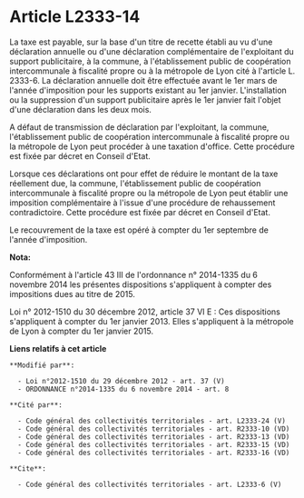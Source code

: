 # Article L2333-14

La taxe est payable, sur la base d'un titre de recette établi au vu d'une déclaration annuelle ou d'une déclaration
complémentaire de l'exploitant du support publicitaire, à la commune, à l'établissement public de coopération intercommunale
à fiscalité propre ou à la métropole de Lyon cité à l'article L. 2333-6. La déclaration annuelle doit être effectuée avant le
1er mars de l'année d'imposition pour les supports existant au 1er janvier. L'installation ou la suppression d'un support
publicitaire après le 1er janvier fait l'objet d'une déclaration dans les deux mois. 

A défaut de transmission de déclaration par l'exploitant, la commune, l'établissement public de coopération intercommunale à
fiscalité propre ou la métropole de Lyon peut procéder à une taxation d'office. Cette procédure est fixée par décret en
Conseil d'Etat. 

Lorsque ces déclarations ont pour effet de réduire le montant de la taxe réellement due, la commune, l'établissement public
de coopération intercommunale à fiscalité propre ou la métropole de Lyon peut établir une imposition complémentaire à l'issue
d'une procédure de rehaussement contradictoire. Cette procédure est fixée par décret en Conseil d'Etat. 

Le recouvrement de la taxe est opéré à compter du 1er septembre de l'année d'imposition.

**Nota:**

Conformément à l'article 43 III de l'ordonnance n° 2014-1335 du 6 novembre 2014 les présentes dispositions s'appliquent à
compter des impositions dues au titre de 2015.

Loi n° 2012-1510 du 30 décembre 2012, article 37 VI E : Ces dispositions s'appliquent à compter du 1er janvier 2013. Elles
s'appliquent à la métropole de Lyon à compter du 1er janvier 2015.

**Liens relatifs à cet article**

	**Modifié par**:

	  - Loi n°2012-1510 du 29 décembre 2012 - art. 37 (V)
	  - ORDONNANCE n°2014-1335 du 6 novembre 2014 - art. 8

	**Cité par**:

	  - Code général des collectivités territoriales - art. L2333-24 (V)
	  - Code général des collectivités territoriales - art. R2333-10 (VD)
	  - Code général des collectivités territoriales - art. R2333-13 (VD)
	  - Code général des collectivités territoriales - art. R2333-15 (VD)
	  - Code général des collectivités territoriales - art. R2333-16 (VD)

	**Cite**:

	  - Code général des collectivités territoriales - art. L2333-6 (V)
